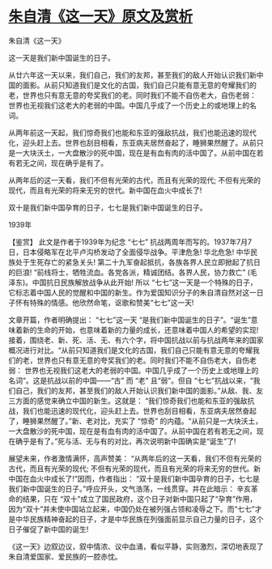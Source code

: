 # [朱自清《这一天》原文及赏析](https://www.vrrw.net/wx/10350.html)

朱自清《这一天》

这一天是我们新中国诞生的日子。

从廿六年这一天以来，我们自己，我们的友邦，甚至我们的敌人开始认识我们新中国的面影。从前只知道我们是文化的古国，我们自己只能有意无意的夸耀我们的老，世界也只有意无意的夸奖我们的老。同时我们不能不自伤老大，自伤老弱： 世界也无视我们这老大的老弱的中国。中国几乎成了一个历史上的或地理上的名词。

从两年前这一天起，我们惊奇我们也能和东亚的强敌抗战，我们也能迅速的现代化，迎头赶上去。世界也刮目相看，东亚病夫居然奋起了，睡狮果然醒了。从前只是一大块沃土，一大盘散沙的死中国，现在是有血有肉的活中国了。从前中国在若有若无之间，现在确乎是有了。

从两年后的这一天看，我们不但有光荣的古代，而且有光荣的现代; 不但有光荣的现代，而且有光荣的将来无穷的世代。新中国在血火中成长了!

双十是我们新中国孕育的日子，七七是我们新中国诞生的日子。

1939年



【鉴赏】 此文是作者于1939年为纪念 “七七” 抗战两周年而写的。1937年7月7日，日本侵略军在北平卢沟桥发动了全面侵华战争。平津危急! 华北危急! 中华民族处于生死存亡的紧急关头! 第二十九军奋起抵抗，各族各界人民立即掀起了抗日的巨浪! “前线将士，牺牲流血。各党各派，精诚团结。各界人民，协力救亡” (毛泽东)。中国抗日民族解放战争从此开始! 所以 “七七”这一天是一个特殊的日子，它标志着中国人民的觉醒和中国的新生。作为爱国知识分子的朱自清自然对这一日子怀有特殊的情感。他欣然命笔，讴歌和赞美“七七”这一天!

文章开篇，作者明确提出： “七七”这一天 “是我们新中国诞生的日子”。“诞生”意味着新的生命的开始，也意味着新的力量的成长，还意味着中国人的希望的实现! 接着，围绕老、新、死、活、无、有六个字，将中国抗战以前与抗战两年来的国家概况进行对比。“从前只知道我们是文化的古国，我们自己只能有意无意的夸耀我们的老，世界也只有意无意的夸奖我们的老。同时我们不能不自伤老大，自伤老弱： 世界也无视我们这老大的老弱的中国。中国几乎成了一个历史上或地理上的名词”。这是抗战以前的中国——“古” 而 “老” 且“弱”。但自 “七七”抗战以来，“我们自己，我们的友邦，甚至我们的敌人开始认识我们新中国的面影。”从敌、我、友三方面的感觉来确立中国的新生。这就是： “我们惊奇我们也能和东亚的强敌抗战，我们也能迅速的现代化，迎头赶上去。世界也刮目相看，东亚病夫居然奋起了，睡狮果然醒了。”新、老对比，充实了 “惊奇” 的内蕴。“从前只是一大块沃土，一大盘散沙的死中国，现在是有血有肉的活中国了。从前中国在若有若无之间，现在确乎是有了。”死与活、无与有的对比，再次说明新中国确实是“诞生”了!

展望未来，作者激情满怀，高声赞美： “从两年后的这一天看，我们不但有光荣的古代，而且有光荣的现代; 不但有光荣的现代，而且有光荣的将来无穷的世代。新中国在血火中成长了!”因而，作者指出： “双十是我们新中国孕育的日子，七七是我们新中国诞生的日子。”呼应开头，文气浩荡，一线贯穿。并在此暗示： 辛亥革命的结果，只在 “双十”成立了国民政府，这个日子对新中国只起了“孕育”作用，因为“双十”并未使中国站立起来，中国仍处在被列强占领和凌辱之下。而“七七”才是中华民族精神奋起的日子，才是中华民族在列强面前显示自己力量的日子，这个日子催促了新中国的诞生!

《这一天》边叙边议，叙中情浓、议中血涌，看似平静，实则激烈，深切地表现了朱自清爱国家、爱民族的一腔赤忱。

